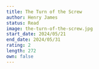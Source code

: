 ```yaml
---
title: The Turn of the Screw
author: Henry James
status: Read
image: the-turn-of-the-screw.jpg
start_date: 2024/05/21
end_date: 2024/05/31
rating: 2
length: 272
own: false
---
```

